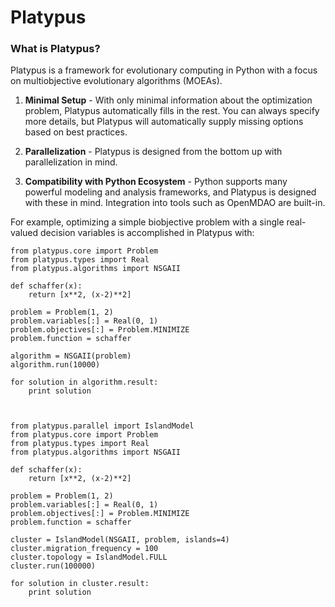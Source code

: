 # Platypus

### What is Platypus?

Platypus is a framework for evolutionary computing in Python with a focus on
multiobjective evolutionary algorithms (MOEAs).

1. **Minimal Setup** - With only minimal information about the optimization
   problem, Platypus automatically fills in the rest.  You can always specify
   more details, but Platypus will automatically supply missing options based
   on best practices.
   
2. **Parallelization** - Platypus is designed from the bottom up with
   parallelization in mind.
   
3. **Compatibility with Python Ecosystem** - Python supports many powerful
   modeling and analysis frameworks, and Platypus is designed with these in
   mind.  Integration into tools such as OpenMDAO are built-in.

For example, optimizing a simple biobjective problem with a single real-valued
decision variables is accomplished in Platypus with:

    from platypus.core import Problem
    from platypus.types import Real
    from platypus.algorithms import NSGAII
    
    def schaffer(x):
    	return [x**2, (x-2)**2]

    problem = Problem(1, 2)
    problem.variables[:] = Real(0, 1)
    problem.objectives[:] = Problem.MINIMIZE
    problem.function = schaffer

    algorithm = NSGAII(problem)
    algorithm.run(10000)

    for solution in algorithm.result:
        print solution

        
        
    from platypus.parallel import IslandModel
    from platypus.core import Problem
    from platypus.types import Real
    from platypus.algorithms import NSGAII
    
    def schaffer(x):
    	return [x**2, (x-2)**2]

    problem = Problem(1, 2)
    problem.variables[:] = Real(0, 1)
    problem.objectives[:] = Problem.MINIMIZE
    problem.function = schaffer
    
    cluster = IslandModel(NSGAII, problem, islands=4)
    cluster.migration_frequency = 100
    cluster.topology = IslandModel.FULL
    cluster.run(100000)

    for solution in cluster.result:
        print solution
    